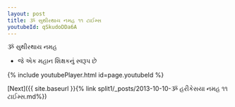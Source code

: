 ```yaml
---
layout: post
title: ૐ સુથીરથાય નમહ ૧૧ ટાઈમ્સ
youtubeId: qSkudoDDa6A
---
```

 
 
 ૐ સુથીરથાય નમહ  
 
 -  જે એક મહાન શિક્ષકનું સ્વરૂપ છે 
 
  
 
  
 
 
 
 
 
 


{% include youtubePlayer.html id=page.youtubeId %}
 
[Next]({{ site.baseurl }}{% link  split1/_posts/2013-10-10-ૐ હરીકેસયા નમહ ૧૧ ટાઈમ્સ.md%})
 
